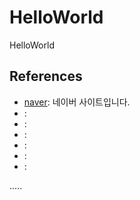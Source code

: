 HelloWorld
==========

HelloWorld


References
----------
- [naver](http://www.naver.com "네이버입니다."): 네이버 사이트입니다.
- []( ""):
- []( ""):
- []( ""):
- []( ""):
- []( ""):
- []( ""):


.....

